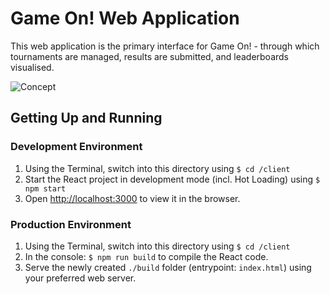 # Game On! Web Application

This web application is the primary interface for Game On! - through which tournaments are managed, results are submitted, and leaderboards visualised.

![Concept](https://i.imgur.com/9gqe6Wn.png)

## Getting Up and Running

### Development Environment

1. Using the Terminal, switch into this directory using `$ cd /client`
2. Start the React project in development mode (incl. Hot Loading) using `$ npm start`
3. Open [http://localhost:3000](http://localhost:3000) to view it in the browser.

### Production Environment

1. Using the Terminal, switch into this directory using `$ cd /client`
2. In the console: `$ npm run build` to compile the React code.
3. Serve the newly created `./build` folder (entrypoint: `index.html`) using your preferred web server.
